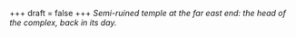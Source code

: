 
+++
draft = false
+++
_Semi-ruined temple at the far east end: the head of the complex, back in its day._
